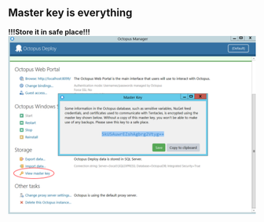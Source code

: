 ##  Master key is everything
**!!!Store it in safe place!!!**
![Master key](/resources/img/master-key.png "Master key location")




